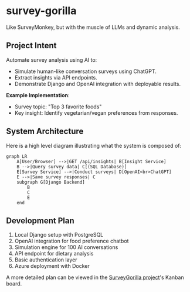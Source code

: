 # survey-gorilla
Like SurveyMonkey, but with the muscle of LLMs and dynamic analysis.

## Project Intent
Automate survey analysis using AI to:
- Simulate human-like conversation surveys using ChatGPT.
- Extract insights via API endpoints.
- Demonstrate Django and OpenAI integration with deployable results.

**Example Implementation**:
- Survey topic: "Top 3 favorite foods"
- Key insight: Identify vegetarian/vegan preferences from responses.

## System Architecture
Here is a high level diagram illustrating what the system is composed of:

```mermaid
graph LR
    A[User/Browser] -->|GET /api/insights| B[Insight Service]
    B -->|Query survey data| C[(SQL Database)]
    E[Survey Service] -->|Conduct surveys| D[OpenAI<br>ChatGPT]
    E -->|Save survey responses| C
    subgraph G[Django Backend]
        B
        C
        E
    end
```

## Development Plan
1. Local Django setup with PostgreSQL
2. OpenAI integration for food preference chatbot
3. Simulation engine for 100 AI conversations
4. API endpoint for dietary analysis
5. Basic authentication layer
6. Azure deployment with Docker

A more detailed plan can be viewed in the [SurveyGorilla project](https://github.com/users/sharbeldahlan/projects/4)'s Kanban board.
